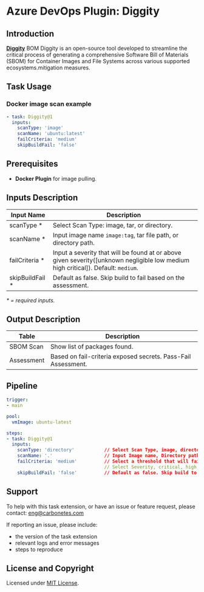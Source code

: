 # Azure DevOps Plugin: Diggity

## Introduction

**[Diggity](https://github.com/carbonetes/diggity)** BOM Diggity is an open-source tool developed to streamline the critical process of generating a comprehensive Software Bill of Materials (SBOM) for Container Images and File Systems across various supported ecosystems.mitigation measures.

## Task Usage

### Docker image scan example

```yaml
- task: Diggity@1
  inputs:
    scanType: 'image'
    scanName: 'ubuntu:latest'
    failCriteria: 'medium'
    skipBuildFail: 'false'
```

## Prerequisites

- **Docker Plugin** for image pulling.

## Inputs Description

| Input Name                  | Description                                                  |
| --------------------------- | ------------------------------------------------------------ |
| scanType \*                 | Select Scan Type: image, tar, or directory. | 
| scanName \*                 | Input image name `image:tag`, tar file path, or directory path. |
| failCriteria \*             | Input a severity that will be found at or above given severity([unknown negligible low medium high critical]). Default: `medium`. |
| skipBuildFail \*            | Default as false. Skip build to fail based on the assessment. |

_\* = required inputs._


## Output Description

| Table                        | Description                                                                                   |
| ---------------------------- | -------------------------------------------------------------------------------------------- |
| SBOM Scan           | Show list of packages found. |
| Assessment                   | Based on fail-criteria exposed secrets. Pass-Fail Assessment. |

## Pipeline

```yaml
trigger:
- main

pool:
  vmImage: ubuntu-latest

steps:
- task: Diggity@1
  inputs:
    scanType: 'directory'           // Select Scan Type, image, directory, tar, or sbom.
    scanName: '.'                   // Input Image name, Directory path, tar file path.
    failCriteria: 'medium'          // Select a threshold that will fail the build when equal to or above the severity found in the results. 
                                    // Select Severity, critical, high, medium, low, negligible, unknown.
    skipBuildFail: 'false'          // Default as false. Skip build to fail based on the assessment.
```

## Support
To help with this task extension, or have an issue or feature request, please contact: [eng@carbonetes.com](eng@carbonetes.com)

If reporting an issue, please include:

* the version of the task extension
* relevant logs and error messages
* steps to reproduce

## License and Copyright

Licensed under [MIT License](LICENSE).